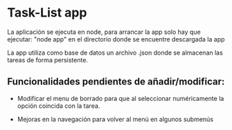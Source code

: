 # Task-List app

La aplicación se ejecuta en node, para arrancar la app solo hay que ejecutar: "node app" en el directorio donde se encuentre descargada la app

La app utiliza como base de datos un archivo .json donde se almacenan las tareas de forma persistente.



## Funcionalidades pendientes de añadir/modificar:

 - Modificar el menu de borrado para que al seleccionar numéricamente la opción coincida con la tarea.

 - Mejoras en la navegación para volver al menú en algunos submenús
